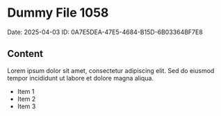 # Dummy File 1058

Date: 2025-04-03
ID: 0A7E5DEA-47E5-4684-B15D-6B03364BF7E8

## Content

Lorem ipsum dolor sit amet, consectetur adipiscing elit.
Sed do eiusmod tempor incididunt ut labore et dolore magna aliqua.

* Item 1
* Item 2
* Item 3

